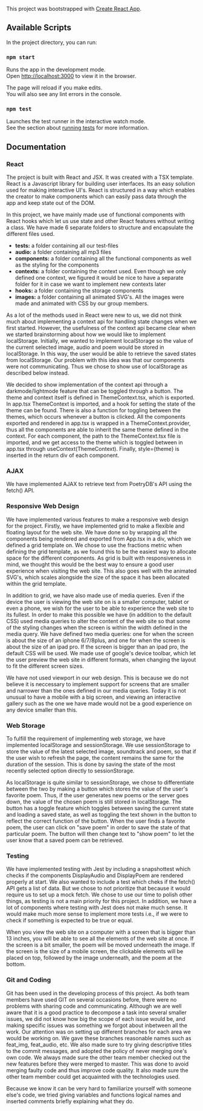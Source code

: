 This project was bootstrapped with [Create React App](https://github.com/facebook/create-react-app).

## Available Scripts

In the project directory, you can run:

### `npm start`

Runs the app in the development mode.<br />
Open [http://localhost:3000](http://localhost:3000) to view it in the browser.

The page will reload if you make edits.<br />
You will also see any lint errors in the console.

### `npm test`

Launches the test runner in the interactive watch mode.<br />
See the section about [running tests](https://facebook.github.io/create-react-app/docs/running-tests) for more information.

## Documentation

### React
The project is built with React and JSX. It was created with a TSX template. 
React is a Javascript library for building user interfaces. 
Its an easy solution used for making interactive UI's.
React is structured in a way which enables the creator to make components which can easily pass data through the app and keep state out of the DOM.

In this project, we have mainly made use of functional components with React hooks which let us use state and other React features without writing a class.
We have made 6 separate folders to structure and encapsulate the different files used.

*  **tests:** a folder containing all our test-files
*  **audio:** a folder containing all mp3 files 
*  **components:** a folder containing all the functional components as well as the styling for the components
*  **contexts:** a folder containing the context used. Even though we only defined one context, we figured it would be nice to have a separate folder for it in case we want to implement new contexts later
*  **hooks:** a folder containing the storage components
*  **images:** a folder containing all animated SVG's. All the images were made and animated with CSS by our group members.

As a lot of the methods used in React were new to us, we did not think much about implementing a context api for handling state changes when we first started.
However, the usefulness of the context api became clear when we started brainstorming about how we would like to implement localStorage. 
Initially, we wanted to implement localStorage so the value of the current selected image, audio and poem would be stored in localStorage.
In this way, the user would be able to retrieve the saved states from localStorage.
Our problem with this idea was that our components were not communicating. Thus we chose to show use of localStorage as described below instead.

We decided to show implementation of the context api through a darkmode/lightmode feature that can be toggled through a button.
The theme and context itself is defined in ThemeContext.tsx, which is exported.
In app.tsx ThemeContext is imported, and a hook for setting the state of the theme can be found.
There is also a function for toggling between the themes, which occurs whenever a button is clicked.
All the components exported and rendered in app.tsx is wrapped in a ThemeContext.provider, thus all the components are able to inherit the same theme defined in the context.
For each component, the path to the ThemeContext.tsx file is imported, and we get access to the theme which is toggled between in app.tsx through useContext(ThemeContext).
Finally, style={theme} is inserted in the return div of each component.


### AJAX
We have implemented AJAX to retrieve text from PoetryDB's API using the fetch() API.


### Responsive Web Design
We have implemented various features to make a responsive web design for the project.
Firstly, we have implemented grid to make a flexible and floating layout for the web site.
We have done so by wrapping all the components being rendered and exported from App.tsx in a div, which we defined a grid template on.
We chose to use the fractions metric when defining the grid template, as we found this to be the easiest way to allocate space for the different components.
As grid is built with responsiveness in mind, we thought this would be the best way to ensure a good user experience when visiting the web site.
This also goes well with the animated SVG's, which scales alongside the size of the space it has been allocated within the grid template.

In addition to grid, we have also made use of media queries. 
Even if the device the user is viewing the web site on is a smaller computer, tablet or even a phone, we wish for the user to be able to experience the web site to its fullest.
In order to make this possible we have (in addition to the default CSS) used media queries to alter the content of the web site so that some of the styling changes when the screen is within the width defined in the media query.
We have defined two media queries: one for when the screen is about the size of an iphone 6/7/8plus, and one for when the screen is about the size of an ipad pro.
If the screen is bigger than an ipad pro, the default CSS will be used.
We made use of google's device toolbar, which let the user preview the web site in different formats, when changing the layout to fit the different screen sizes.

We have not used viewport in our web design. 
This is because we do not believe it is neccessary to implement support for screens that are smaller and narrower than the ones defined in our media queries.
Today it is not unusual to have a mobile with a big screen, and viewing an interactive gallery such as the one we have made would not be a good experience on any device smaller than this.

### Web Storage
To fulfill the requirement of implementing web storage, we have implemented localStorage and sessionStorage.
We use sessionStorage to store the value of the latest selected image, soundtrack and poem, so that if the user wish to refresh the page, the content remains the same for the duration of the session.
This is done by saving the state of the most recently selected option directly to sessionStorage.

As localStorage is quite similar to sessionStorage, we chose to differentiate between the two by making a button which stores the value of the user's favorite poem.
Thus, if the user generates new poems or the server goes down, the value of the chosen poem is still stored in localStorage. 
The button has a toggle feature which toggles between saving the current state and loading a saved state, as well as toggling the text shown in the button to reflect the correct function of the button.
When the user finds a favorite poem, the user can click on "save poem" in order to save the state of that particular poem. 
The button will then change text to "show poem" to let the user know that a saved poem can be retrieved. 

### Testing
We have implemented testing with Jest by including a snapshottest which checks if the components DisplayAudio and DisplayPoem are rendered properly at start.
We also wanted to include a test which cheks if the fetch() API gets a list of data.
But we chose to not prioritize that because it would require us to set up a mock fetch. 
We chose to use our time to polish other things, as testing is not a main priority for this project.
In addition, we have a lot of components where testing with Jest does not make much sense.
It would make much more sense to implement more tests i.e., if we were to check if something is expected to be true or equal.

When you view the web site on a computer with a screen that is bigger than 13 inches, you will be able to see all the elements of the web site at once.
If the screen is a bit smaller, the poem will be moved underneath the image. If the screen is the size of a mobile screen, the clickable elements will be placed on top, followed by the image underneath, and the poem at the bottom.

### Git and Coding
Git has been used in the developing process of this project.
As both team members have used GIT on several occasions before, there were no problems with sharing code and communicating.
Although we are well aware that it is a good practice to decompose a task into several smaller issues, we did not know how big the scope of each issue would be, and making specific issues was something we forgot about inbetween all the work.
Our attention was on setting up different branches for each area we would be working on. 
We gave these branches reasonable names such as feat_img, feat_audio, etc.
We also made sure to try giving descriptive titles to the commit messages, and adopted the policy of never merging one's own code.
We always made sure the other team member checked out the new features before they were merged to master. 
This was done to avoid merging faulty code and thus improve code quality. 
It also made sure the other team member could get acquainted with the technologies used.

Because we know it can be very hard to familiarize yourself with someone else's code, we tried giving variables and functions logical names and inserted comments briefly explaining what they do.
